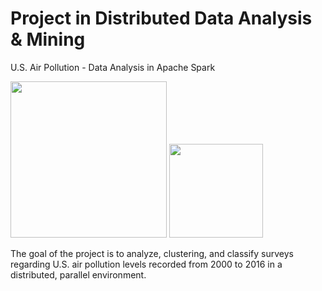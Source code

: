 # Project in Distributed Data Analysis & Mining
U.S. Air Pollution - Data Analysis in Apache Spark

<img width=250px src="https://cv-tricks.com/wp-content/uploads/2018/09/Neural-Network-Architecures.jpg" /> <img width=150px src="https://www.plan4res.eu/wp-content/uploads/2018/02/University-of-Pisa-Italy.png" />

The goal of the project is to analyze, clustering, and classify surveys regarding U.S. air pollution levels recorded from 2000 to 2016 in a distributed, parallel environment.

